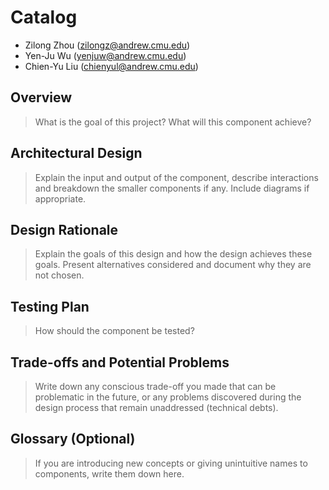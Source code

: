 # Catalog

* Zilong Zhou (zilongz@andrew.cmu.edu)
* Yen-Ju Wu (yenjuw@andrew.cmu.edu)
* Chien-Yu Liu (chienyul@andrew.cmu.edu)

## Overview
>What is the goal of this project? What will this component achieve?

## Architectural Design
>Explain the input and output of the component, describe interactions and breakdown the smaller components if any. Include diagrams if appropriate.

## Design Rationale
>Explain the goals of this design and how the design achieves these goals. Present alternatives considered and document why they are not chosen.

## Testing Plan
>How should the component be tested?

## Trade-offs and Potential Problems
>Write down any conscious trade-off you made that can be problematic in the future, or any problems discovered during the design process that remain unaddressed (technical debts).

## Glossary (Optional)
>If you are introducing new concepts or giving unintuitive names to components, write them down here.